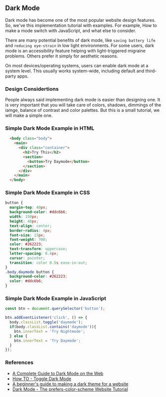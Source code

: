 ## Dark Mode

Dark mode has become one of the most popular website design features. So, we've this implementation tutorial with examples. For example,  How to make a mode switch with JavaScript, and what else to consider.

There are many potential benefits of dark mode, like ```saving battery life``` and ```reducing eye-strain``` in low light environments. For some users, dark mode is an accessibility feature helping with light-triggered migraine problems. Others prefer it simply for aesthetic reasons.

On most devices/operating systems, users can enable dark mode at a system level. This usually works system-wide, including default and third-party apps. 

### Design Considertions

People always said implementing dark mode is easier than designing one. It is very important that you will take care of colors, shadows, dimmings of the iamge, balance of contrast and color palettes. But this is a small tutorial, we will make a simple one.

### Simple Dark Mode Example in HTML

```html
  <body class="body">
    <main>
      <div class="container">
        <h2>Try This</h2>
        <section>
          <button>Try Daymode</button>
        </section>
      </div>
    </main>
  </body>
```

### Simple Dark Mode Example in CSS

```css
button {
  margin-top: 40px;
  background-color: #ddc6b6;
  width: 150px;
  height: 48px;
  text-align: center;
  border-radius: 4px;
  font-size: 15px;
  font-weight: 700;
  color: #262223;
  text-transform: uppercase;
  letter-spacing: 0.4px;
  cursor: pointer;
  transition: color 0.5s ease-in-out;
} 
.body.daymode button {
  background-color: #262223;
  color: #ddc6b6;
}
```

### Simple Dark Mode Example in JavaScript

```javascript
const btn = document.querySelector('button');

btn.addEventListener('click', () => {
  body.classList.toggle('daymode');
  if(body.classList.contains('daymode')){
    btn.innerText = 'Try Nightmode';
  } else {
    btn.innerText = 'Try Daymode';
  }
});
```

### References

- [A Complete Guide to Dark Mode on the Web](https://css-tricks.com/a-complete-guide-to-dark-mode-on-the-web/)
- [How TO - Toggle Dark Mode](https://www.w3schools.com/howto/howto_js_toggle_dark_mode.asp)
- [A beginner's guide to making a dark theme for a website](https://opensource.com/article/22/9/dark-theme-website)
- [Dark Mode - The prefers-color-scheme Website Tutorial](https://www.ditdot.hr/en/dark-mode-website-tutorial)